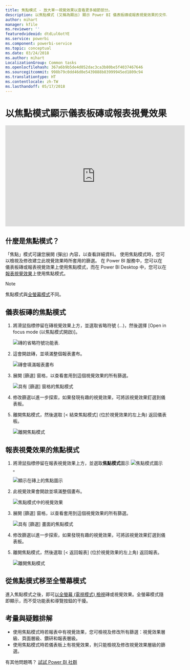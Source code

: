 ```yaml
---
title: 焦點模式 - 放大單一視覺效果以查看更多細節部分。
description: 以焦點模式 (又稱為顯出) 顯示 Power BI 儀表板磚或報表視覺效果的文件。
author: mihart
manager: kfile
ms.reviewer: ''
featuredvideoid: dtdLul6otYE
ms.service: powerbi
ms.component: powerbi-service
ms.topic: conceptual
ms.date: 03/24/2018
ms.author: mihart
LocalizationGroup: Common tasks
ms.openlocfilehash: 367a6b9b5de4d052dac3ca3b80be5f4037467646
ms.sourcegitcommit: 998b79c0dd46d0e5439888b83999945ed1809c94
ms.translationtype: HT
ms.contentlocale: zh-TW
ms.lasthandoff: 05/17/2018
---
```

# <a name="display-a-dashboard-tile-or-report-visual-in-focus-mode"></a>以焦點模式顯示儀表板磚或報表視覺效果

<iframe width="560" height="315" src="https://www.youtube.com/embed/dtdLul6otYE" frameborder="0" allowfullscreen></iframe>


## <a name="what-is-focus-mode"></a>什麼是焦點模式？

「焦點」模式可讓您展開 (彈出) 內容，以查看詳細資料。  使用焦點模式時，您可以檢視及修改建立此視覺效果時所套用的篩選。  在 Power BI 服務中，您可以在儀表板磚或報表視覺效果上使用焦點模式，而在 Power BI Desktop 中，您可以在[報表視覺效果](desktop-report-view.md)上使用焦點模式。

> [!NOTE]
> 焦點模式與[全螢幕模式](service-fullscreen-mode.md)不同。
> 


## <a name="focus-mode-for-dashboard-tiles"></a>儀表板磚的焦點模式

1. 將滑鼠指標停留在磚視覺效果上方，並選取省略符號 (...)，然後選擇 [Open in focus mode (以焦點模式開啟)]。 

    ![磚的省略符號功能表](media/service-focus-mode/power-bi-dashboard-focus-mode.png).

2. 這會開啟磚，並填滿整個報表畫布。 

   ![磚會填滿報表畫布](media/service-focus-mode/power-bi-tile-focus.png)

3. 展開 [篩選] 窗格，以查看套用到這個視覺效果的所有篩選。
   
   ![具有 [篩選] 窗格的焦點模式](media/service-focus-mode/power-bi-focus-filters.png)

4. 修改篩選以進一步探索，如果發現有趣的視覺效果，可將該視覺效果釘選到儀表板。

5. 離開焦點模式，然後選取 [< 結束焦點模式] (位於視覺效果的左上角) 返回儀表板。
   
    ![離開焦點模式](media/service-focus-mode/power-bi-tile-exit-focus.png)    


## <a name="focus-mode-for-report-visualizations"></a>報表視覺效果的焦點模式

1. 將滑鼠指標停留在報表視覺效果上方，並選取**焦點模式**圖示 ![焦點模式圖示](media/service-focus-mode/pbi_popout.jpg)。  
   
   ![顯示在磚上的焦點圖示](media/service-focus-mode/power-bi-hover-focus.png)
2. 此視覺效果會開啟並填滿整個畫布。 

   ![焦點模式中的視覺效果](media/service-focus-mode/power-bi-display-focus-newer2.png)
3. 展開 [篩選] 窗格，以查看套用到這個視覺效果的所有篩選。
   
   ![具有 [篩選] 畫面的焦點模式](media/service-focus-mode/power-bi-display-focus-filters.png)
4. 修改篩選以進一步探索，如果發現有趣的視覺效果，可將該視覺效果釘選到儀表板。   
5. 離開焦點模式，然後選取 [< 返回報表] (位於視覺效果的左上角) 返回報表。 
   
    ![離開焦點模式](media/service-focus-mode/power-bi-exit-focus-report.png)  

## <a name="go-from-focus-mode-to-full-screen-mode"></a>從焦點模式移至全螢幕模式
進入焦點模式之後，即可[以全螢幕 (電視模式) 檢視](service-fullscreen-mode.md)磚或視覺效果。全螢幕模式隨即顯示，而不受功能表和導覽按鈕的干擾。

## <a name="considerations-and-troubleshooting"></a>考量與疑難排解
* 使用焦點模式時若報表中有視覺效果，您可檢視及修改所有篩選：視覺效果層級、頁面層級、鑽研和報表層級。    
* 使用焦點模式時若儀表板上有視覺效果，則只能檢視及修改視覺效果層級的篩選。

有其他問題嗎？ [試試 Power BI 社群](http://community.powerbi.com/)

